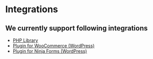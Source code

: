 # Integrations

## We currently support following integrations

* [PHP Library](http://github.com/notifylk/notify-php)
* [Plugin for WooCommerce (WordPress)](http://github.com/notifylk/notify-php)
* [Plugin for Ninja Forms (WordPress)](http://github.com/notifylk/notify-php)
